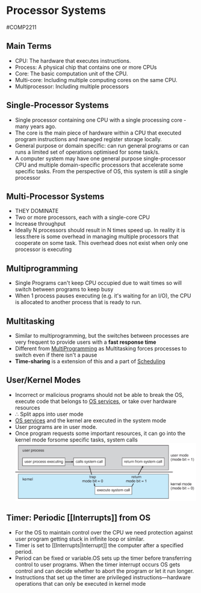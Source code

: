 # Processor Systems
#COMP2211
## Main Terms
- CPU: The hardware that executes instructions.
- Process: A physical chip that contains one or more CPUs
- Core: The basic computation unit of the CPU.
- Multi-core: Including multiple computing cores on the same CPU.
- Multiprocessor: Including multiple processors
## Single-Processor Systems
- Single processor containing one CPU with a single processing core - many years ago.
- The core is the main piece of hardware within a CPU that executed program instructions and managed register storage locally.
- General purpose or domain specific: can run general programs or can runs a limited set of operations optimised for some task/s.
- A computer system may have one general purpose single-processor CPU and multiple domain-specific processors that accelerate some specific tasks. From the perspective of OS, this system is still a single processor
## Multi-Processor Systems
- THEY DOMINATE
- Two or more processors, each with a single-core CPU
- Increase throughput
- Ideally N processors should result in N times speed up. In reality it is less:there is some overhead in managing multiple processors that cooperate on some task. This overhead does not exist when only one processor is executing

## Multiprogramming
- Single Programs can't keep CPU occupied due to wait times so will switch between programs to keep busy
- When 1 process pauses executing (e.g. it's waiting for an I/O), the CPU is allocated to another process that is ready to run.
## Multitasking
- Similar to multiprogramming, but the switches between processes are very frequent to provide users with a **fast response time**
- Different from [MultiProgramming](##Multiprogramming) as Multitasking forces processes to switch even if there isn't a pause
- **Time-sharing** is a extension of this and a part of [Scheduling](Scheduling.md)
## User/Kernel Modes
- Incorrect or malicious programs should not be able to break the OS, execute code that belongs to [OS services](OS%20Services.md), or take over hardware resources
- $\therefore$ Split apps into user mode
- [OS services](OS%20Services.md) and the kernel are executed in the system mode
- User programs are in user mode. 
- Once program requests some important resources, it can go into the kernel mode forsome specific tasks, system calls
![](Images/User_Program_System_Call.png)

## Timer: Periodic [[Interrupts]] from OS
- For the OS to maintain control over the CPU we need protection against user program getting stuck in infinite loop or similar.
- Timer is set to [[Interrupts|Interrupt]] the computer after a specified period.
- Period can be fixed or variable.OS sets up the timer before transferring control to user programs. When the timer interrupt occurs OS gets control and can decide whether to abort the program or let it run longer.
- Instructions that set up the timer are privileged instructions—hardware operations that can only be executed in kernel mode